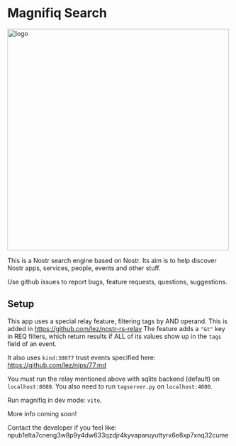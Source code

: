 # Magnifiq Search

<img src="https://github.com/lez/magnifiq/blob/master/public/image/logo.png\?raw=true" alt="logo" width="500"/>

This is a Nostr search engine based on Nostr.
Its aim is to help discover Nostr apps, services, people, events and other stuff.

Use github issues to report bugs, feature requests, questions, suggestions.

## Setup

This app uses a special relay feature, filtering tags by AND operand. This is added in https://github.com/lez/nostr-rs-relay The feature adds a `"&t"` key in REQ filters, which return results if ALL of its values show up in the `tags` field of an event.

It also uses `kind:30077` trust events specified here: https://github.com/lez/nips/77.md

You must run the relay mentioned above with sqlite backend (default) on `localhost:8080`.
You also need to run `tagserver.py` on `localhost:4000`.

Run magnifiq in dev mode: `vite`.

More info coming soon!

Contact the developer if you feel like: npub1elta7cneng3w8p9y4dw633qzdjr4kyvaparuyuttyrx6e8xp7xnq32cume